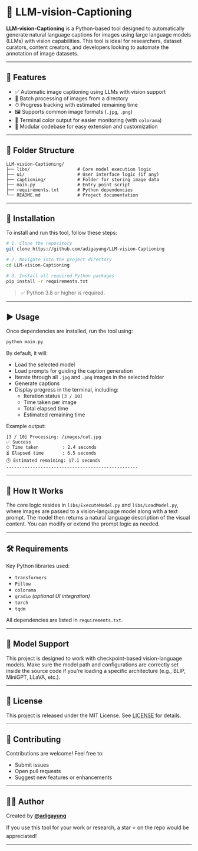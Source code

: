 
# 🧠 LLM-vision-Captioning

**LLM-vision-Captioning** is a Python-based tool designed to automatically generate natural language captions for images using large language models (LLMs) with vision capabilities. This tool is ideal for researchers, dataset curators, content creators, and developers looking to automate the annotation of image datasets.

---

## 📌 Features

- ✅ Automatic image captioning using LLMs with vision support  
- 📁 Batch processing of images from a directory  
- ⏱ Progress tracking with estimated remaining time  
- 🖼️ Supports common image formats (`.jpg`, `.png`)  
- 🌈 Terminal color output for easier monitoring (with `colorama`)  
- 🧩 Modular codebase for easy extension and customization  

---

## 📂 Folder Structure

```
LLM-vision-Captioning/
├── libs/                  # Core model execution logic
├── ui/                    # User interface logic (if any)
├── captioning/            # Folder for storing image data
├── main.py                # Entry point script
├── requirements.txt       # Python dependencies
└── README.md              # Project documentation
```

---

## 🚀 Installation

To install and run this tool, follow these steps:

```bash
# 1. Clone the repository
git clone https://github.com/adigayung/LLM-vision-Captioning

# 2. Navigate into the project directory
cd LLM-vision-Captioning

# 3. Install all required Python packages
pip install -r requirements.txt
```

> ✅ Python 3.8 or higher is required.

---

## ▶️ Usage

Once dependencies are installed, run the tool using:

```bash
python main.py
```

By default, it will:

- Load the selected model
- Load prompts for guiding the caption generation
- Iterate through all `.jpg` and `.png` images in the selected folder
- Generate captions
- Display progress in the terminal, including:
  - Iteration status `[3 / 10]`
  - Time taken per image
  - Total elapsed time
  - Estimated remaining time

Example output:

```
[3 / 10] Processing: /images/cat.jpg
✅ Success
⏱ Time taken         : 2.4 seconds
⏳ Elapsed time       : 6.5 seconds
🕒 Estimated remaining: 17.1 seconds
--------------------------------------------------
```

---

## 🧠 How It Works

The core logic resides in `libs/ExecuteModel.py` and `libs/LoadModel.py`, where images are passed to a vision-language model along with a text prompt. The model then returns a natural language description of the visual content. You can modify or extend the prompt logic as needed.

---

## 🛠 Requirements

Key Python libraries used:

- `transformers`
- `Pillow`
- `colorama`
- `gradio` *(optional UI integration)*
- `torch`
- `tqdm`

All dependencies are listed in `requirements.txt`.

---

## 🧪 Model Support

This project is designed to work with checkpoint-based vision-language models. Make sure the model path and configurations are correctly set inside the source code if you're loading a specific architecture (e.g., BLIP, MiniGPT, LLaVA, etc.).

---

## 📄 License

This project is released under the MIT License. See [LICENSE](LICENSE) for details.

---

## 🤝 Contributing

Contributions are welcome! Feel free to:

- Submit issues
- Open pull requests
- Suggest new features or enhancements

---

## 👨‍💻 Author

Created by [**@adigayung**](https://github.com/adigayung)

If you use this tool for your work or research, a star ⭐️ on the repo would be appreciated!

---
